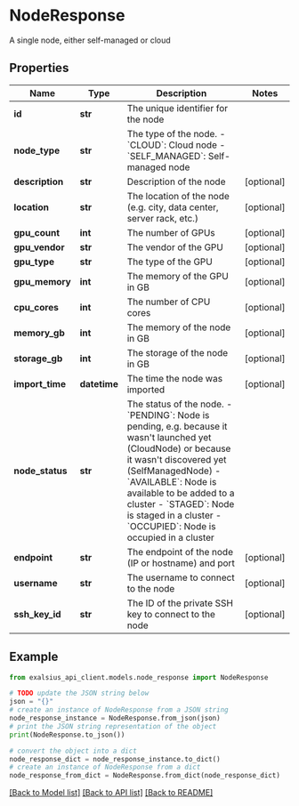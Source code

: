 # NodeResponse

A single node, either self-managed or cloud

## Properties

Name | Type | Description | Notes
------------ | ------------- | ------------- | -------------
**id** | **str** | The unique identifier for the node | 
**node_type** | **str** | The type of the node. - &#x60;CLOUD&#x60;: Cloud node - &#x60;SELF_MANAGED&#x60;: Self-managed node  | 
**description** | **str** | Description of the node | [optional] 
**location** | **str** | The location of the node (e.g. city, data center, server rack, etc.) | [optional] 
**gpu_count** | **int** | The number of GPUs | [optional] 
**gpu_vendor** | **str** | The vendor of the GPU | [optional] 
**gpu_type** | **str** | The type of the GPU | [optional] 
**gpu_memory** | **int** | The memory of the GPU in GB | [optional] 
**cpu_cores** | **int** | The number of CPU cores | [optional] 
**memory_gb** | **int** | The memory of the node in GB | [optional] 
**storage_gb** | **int** | The storage of the node in GB | [optional] 
**import_time** | **datetime** | The time the node was imported | [optional] 
**node_status** | **str** | The status of the node. - &#x60;PENDING&#x60;: Node is pending, e.g. because it wasn&#39;t launched yet (CloudNode) or because it wasn&#39;t discovered yet (SelfManagedNode) - &#x60;AVAILABLE&#x60;: Node is available to be added to a cluster - &#x60;STAGED&#x60;: Node is staged in a cluster - &#x60;OCCUPIED&#x60;: Node is occupied in a cluster  | 
**endpoint** | **str** | The endpoint of the node (IP or hostname) and port | [optional] 
**username** | **str** | The username to connect to the node | [optional] 
**ssh_key_id** | **str** | The ID of the private SSH key to connect to the node | [optional] 

## Example

```python
from exalsius_api_client.models.node_response import NodeResponse

# TODO update the JSON string below
json = "{}"
# create an instance of NodeResponse from a JSON string
node_response_instance = NodeResponse.from_json(json)
# print the JSON string representation of the object
print(NodeResponse.to_json())

# convert the object into a dict
node_response_dict = node_response_instance.to_dict()
# create an instance of NodeResponse from a dict
node_response_from_dict = NodeResponse.from_dict(node_response_dict)
```
[[Back to Model list]](../README.md#documentation-for-models) [[Back to API list]](../README.md#documentation-for-api-endpoints) [[Back to README]](../README.md)


